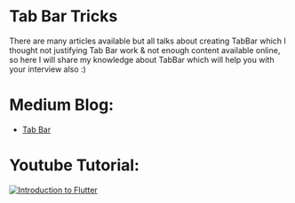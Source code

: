 # Tab Bar Tricks

There are many articles available but all talks about creating TabBar which I thought not justifying Tab Bar work & not enough content available online, so here I will share my knowledge about TabBar which will help you with your interview also :)


# Medium Blog:
- [Tab Bar](https://medium.com/flutterworld/flutter-tabbar-and-tricks-4f36e06025a4)




# Youtube Tutorial:

[![Introduction to Flutter](https://i.imgur.com/zbWDyCL.png)](https://www.youtube.com/watch?v=s18_Kv1OJmg "Little red riding hood - Click to Watch!")
